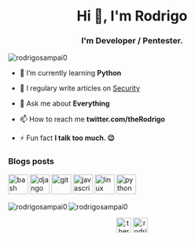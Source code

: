 <h1 align="center">Hi 👋, I'm Rodrigo</h1>
<h3 align="center">I'm Developer / Pentester.</h3>

<p align="left"> <img src="https://komarev.com/ghpvc/?username=rodrigosampai0" alt="rodrigosampai0" /> </p>

- 🌱 I’m currently learning **Python**

- 📝 I regulary write articles on [Security](Security)

- 💬 Ask me about **Everything**

- 📫 How to reach me **twitter.com/theRodrigo**

- ⚡ Fun fact **I talk too much. 😉**

### Blogs posts
<!-- BLOG-POST-LIST:START -->
<!-- BLOG-POST-LIST:END -->

<p align="left"><img src="https://www.vectorlogo.zone/logos/gnu_bash/gnu_bash-icon.svg" alt="bash" width="40" height="40"/> <img src="https://devicons.github.io/devicon/devicon.git/icons/django/django-original.svg" alt="django" width="40" height="40"/> <img src="https://www.vectorlogo.zone/logos/git-scm/git-scm-icon.svg" alt="git" width="40" height="40"/> <img src="https://devicons.github.io/devicon/devicon.git/icons/javascript/javascript-original.svg" alt="javascript" width="40" height="40"/> <img src="https://devicons.github.io/devicon/devicon.git/icons/linux/linux-original.svg" alt="linux" width="40" height="40"/> <img src="https://devicons.github.io/devicon/devicon.git/icons/python/python-original.svg" alt="python" width="40" height="40"/></p><img align="left" src="https://github-readme-stats.vercel.app/api/top-langs/?username=rodrigosampai0&layout=compact&hide=html" alt="rodrigosampai0" />

<img align="center" src="https://github-readme-stats.vercel.app/api?username=rodrigosampai0&show_icons=true" alt="rodrigosampai0" />

<p align="center">
<a href="https://twitter.com/therodrigo" target="blank"><img align="center" src="https://cdn.jsdelivr.net/npm/simple-icons@3.0.1/icons/twitter.svg" alt="therodrigo" height="30" width="30" /></a>
<a href="https://linkedin.com/in/rodrigosampai0" target="blank"><img align="center" src="https://cdn.jsdelivr.net/npm/simple-icons@3.0.1/icons/linkedin.svg" alt="rodrigosampai0" height="30" width="30" /></a>
</p>
